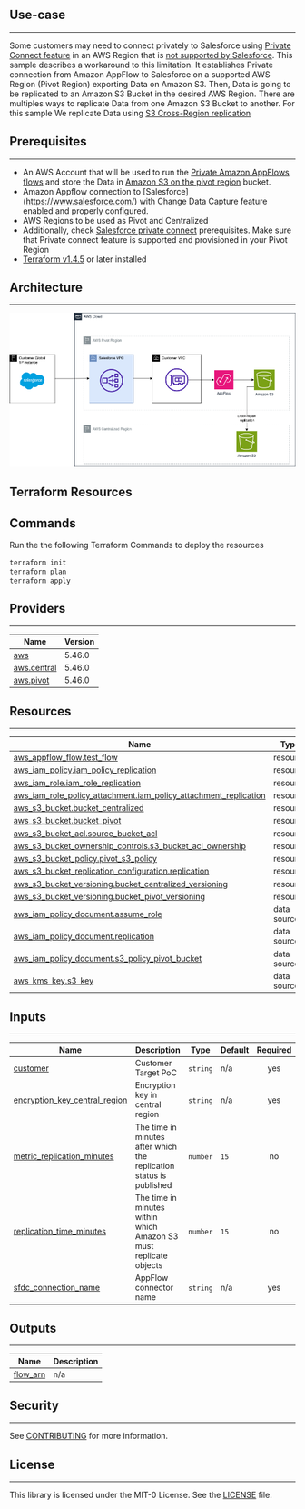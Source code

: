 ## Use-case
--------------------------------------
Some customers may need to connect privately to Salesforce using [Private Connect feature](https://help.salesforce.com/s/articleView?id=sf.private_connect_overview.htm&type=5) in an AWS Region that is [not supported by Salesforce](https://help.salesforce.com/s/articleView?id=sf.private_connect_considerations.htm&type=5). This sample describes a workaround to this limitation. It establishes Private connection from Amazon AppFlow to Salesforce on a supported AWS Region (Pivot Region) exporting Data on Amazon S3. Then, Data is going to be replicated to an Amazon S3 Bucket in the desired AWS Region. There are multiples ways to replicate Data from one Amazon S3 Bucket to another. For this sample We replicate Data using [S3 Cross-Region replication](https://docs.aws.amazon.com/AmazonS3/latest/userguide/replication.html#crr-scenario)

## Prerequisites
--------------------------------------

- An AWS Account that will be used to run the [Private Amazon AppFlows flows](https://docs.aws.amazon.com/appflow/latest/userguide/private-flows.html) and store the Data in [Amazon S3 on the pivot region](https://aws.amazon.com/pm/serv-s3/?gclid=Cj0KCQjwgJyyBhCGARIsAK8LVLMxHJ_mpECi2NPYQ3rX9NZmMo9N5eiwI5iIOWRGtsUAwFreODqHx7saAjaFEALw_wcB&trk=fecf68c9-3874-4ae2-a7ed-72b6d19c8034&sc_channel=ps&ef_id=Cj0KCQjwgJyyBhCGARIsAK8LVLMxHJ_mpECi2NPYQ3rX9NZmMo9N5eiwI5iIOWRGtsUAwFreODqHx7saAjaFEALw_wcB:G:s&s_kwcid=AL!4422!3!536452728638!e!!g!!amazon%20s3!11204620052!112938567994) bucket.
- Amazon Appflow connection to [Salesforce] (https://www.salesforce.com/) with Change Data Capture feature enabled and properly configured. 
- AWS Regions to be used as Pivot and Centralized  
- Additionally, check [Salesforce private connect](https://help.salesforce.com/s/articleView?id=sf.private_connect_overview.htm&type=5) prerequisites. Make sure that Private connect feature is supported and provisioned in your Pivot Region
- [Terraform v1.4.5](https://releases.hashicorp.com/terraform/1.4.5/) or later installed 

## Architecture
--------------------------------------

![](./architecture-salesforce-pc-appflow-s3.png)

## Terraform Resources

## Commands

Run the the following Terraform Commands to deploy the resources

```
terraform init
terraform plan
terraform apply
```

## Providers
--------------------------------------

| Name | Version |
|------|---------|
| <a name="provider_aws"></a> [aws](#provider\_aws) | 5.46.0 |
| <a name="provider_aws.central"></a> [aws.central](#provider\_aws.central) | 5.46.0 |
| <a name="provider_aws.pivot"></a> [aws.pivot](#provider\_aws.pivot) | 5.46.0 |

## Resources
--------------------------------------

| Name | Type |
|------|------|
| [aws_appflow_flow.test_flow](https://registry.terraform.io/providers/hashicorp/aws/latest/docs/resources/appflow_flow) | resource |
| [aws_iam_policy.iam_policy_replication](https://registry.terraform.io/providers/hashicorp/aws/latest/docs/resources/iam_policy) | resource |
| [aws_iam_role.iam_role_replication](https://registry.terraform.io/providers/hashicorp/aws/latest/docs/resources/iam_role) | resource |
| [aws_iam_role_policy_attachment.iam_policy_attachment_replication](https://registry.terraform.io/providers/hashicorp/aws/latest/docs/resources/iam_role_policy_attachment) | resource |
| [aws_s3_bucket.bucket_centralized](https://registry.terraform.io/providers/hashicorp/aws/latest/docs/resources/s3_bucket) | resource |
| [aws_s3_bucket.bucket_pivot](https://registry.terraform.io/providers/hashicorp/aws/latest/docs/resources/s3_bucket) | resource |
| [aws_s3_bucket_acl.source_bucket_acl](https://registry.terraform.io/providers/hashicorp/aws/latest/docs/resources/s3_bucket_acl) | resource |
| [aws_s3_bucket_ownership_controls.s3_bucket_acl_ownership](https://registry.terraform.io/providers/hashicorp/aws/latest/docs/resources/s3_bucket_ownership_controls) | resource |
| [aws_s3_bucket_policy.pivot_s3_policy](https://registry.terraform.io/providers/hashicorp/aws/latest/docs/resources/s3_bucket_policy) | resource |
| [aws_s3_bucket_replication_configuration.replication](https://registry.terraform.io/providers/hashicorp/aws/latest/docs/resources/s3_bucket_replication_configuration) | resource |
| [aws_s3_bucket_versioning.bucket_centralized_versioning](https://registry.terraform.io/providers/hashicorp/aws/latest/docs/resources/s3_bucket_versioning) | resource |
| [aws_s3_bucket_versioning.bucket_pivot_versioning](https://registry.terraform.io/providers/hashicorp/aws/latest/docs/resources/s3_bucket_versioning) | resource |
| [aws_iam_policy_document.assume_role](https://registry.terraform.io/providers/hashicorp/aws/latest/docs/data-sources/iam_policy_document) | data source |
| [aws_iam_policy_document.replication](https://registry.terraform.io/providers/hashicorp/aws/latest/docs/data-sources/iam_policy_document) | data source |
| [aws_iam_policy_document.s3_policy_pivot_bucket](https://registry.terraform.io/providers/hashicorp/aws/latest/docs/data-sources/iam_policy_document) | data source |
| [aws_kms_key.s3_key](https://registry.terraform.io/providers/hashicorp/aws/latest/docs/data-sources/kms_key) | data source |

## Inputs
--------------------------------------

| Name | Description | Type | Default | Required |
|------|-------------|------|---------|:--------:|
| <a name="input_customer"></a> [customer](#input\_customer) | Customer Target PoC | `string` | n/a | yes |
| <a name="input_encryption_key_central_region"></a> [encryption\_key\_central\_region](#input\_encryption\_key\_central\_region) | Encryption key in central region | `string` | n/a | yes |
| <a name="input_metric_replication_minutes"></a> [metric\_replication\_minutes](#input\_metric\_replication\_minutes) | The time in minutes after which the replication status is published | `number` | `15` | no |
| <a name="input_replication_time_minutes"></a> [replication\_time\_minutes](#input\_replication\_time\_minutes) | The time in minutes within which Amazon S3 must replicate objects | `number` | `15` | no |
| <a name="input_sfdc_connection_name"></a> [sfdc\_connection\_name](#input\_sfdc\_connection\_name) | AppFlow connector name | `string` | n/a | yes |

## Outputs
--------------------------------------

| Name | Description |
|------|-------------|
| <a name="output_flow_arn"></a> [flow\_arn](#output\_flow\_arn) | n/a |

## Security
--------------------------------------

See [CONTRIBUTING](CONTRIBUTING.md) for more information.

## License
--------------------------------------

This library is licensed under the MIT-0 License. See the [LICENSE](LICENSE) file.
